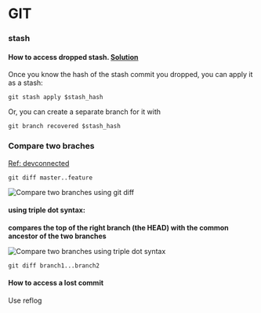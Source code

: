 # GIT



### stash



#### How to access dropped stash. [Solution](https://stackoverflow.com/a/91795)

Once you know the hash of the stash commit you dropped, you can apply it as a stash:

```
git stash apply $stash_hash
```

Or, you can create a separate branch for it with

```
git branch recovered $stash_hash
```



### Compare two braches

[Ref: devconnected](https://devconnected.com/how-to-compare-two-git-branches/#:~:text=In%20order%20to%20compare%20two,branch%20names%20separated%20by%20dots.&text=Using%20this%20command%2C%20Git%20will,can%20use%20to%20see%20modifications.)



```
git diff master..feature
```

![Compare two branches using git diff](https://devconnected.com/wp-content/uploads/2019/11/git-diff-double-dot.png)

#### using triple dot syntax: 

 **compares the top of the right branch (the HEAD) with the common ancestor of the two branches**



![Compare two branches using triple dot syntax](https://devconnected.com/wp-content/uploads/2019/11/triple-dot.png)

```
git diff branch1...branch2
```





#### How to access a lost commit 

Use reflog


